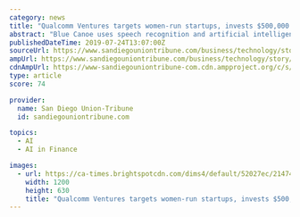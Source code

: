```yaml
---
category: news
title: "Qualcomm Ventures targets women-run startups, invests $500,000 in artificial intelligence firm Blue Canoe"
abstract: "Blue Canoe uses speech recognition and artificial intelligence technology in a mobile app that helps ... Executives from Nasdaq, Silicon Valley Bank, DLA Piper, Amazon, consulting firm McKinsey, First Round Capital, Venture Partners and Microsoft’s ..."
publishedDateTime: 2019-07-24T13:07:00Z
sourceUrl: https://www.sandiegouniontribune.com/business/technology/story/2019-07-23/qualcomm-ventures-targets-women-run-startups-invests-500-000-in-artificial-intelligence-firm-blue-canoe
ampUrl: https://www.sandiegouniontribune.com/business/technology/story/2019-07-23/qualcomm-ventures-targets-women-run-startups-invests-500-000-in-artificial-intelligence-firm-blue-canoe?_amp=true
cdnAmpUrl: https://www-sandiegouniontribune-com.cdn.ampproject.org/c/s/www.sandiegouniontribune.com/business/technology/story/2019-07-23/qualcomm-ventures-targets-women-run-startups-invests-500-000-in-artificial-intelligence-firm-blue-canoe?_amp=true
type: article
score: 74

provider:
  name: San Diego Union-Tribune
  id: sandiegouniontribune.com

topics:
  - AI
  - AI in Finance

images:
  - url: https://ca-times.brightspotcdn.com/dims4/default/52027ec/2147483647/strip/true/crop/6720x3528+0+476/resize/1200x630!/quality/90/?url=https%3A%2F%2Fca-times.brightspotcdn.com%2Fa7%2Fdc%2Fac2eba1447579a27e8fdf30a8baf%2Ffemale-summit.JPG
    width: 1200
    height: 630
    title: "Qualcomm Ventures targets women-run startups, invests $500,000 in artificial intelligence firm Blue Canoe"
---
```

